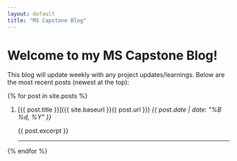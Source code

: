 ```yaml
---
layout: default
title: "MS Capstone Blog"
---
```


# Welcome to my MS Capstone Blog!

This blog will update weekly with any project updates/learnings. Below are the most recent posts (newest at the top):

{% for post in site.posts %}
1. [{{ post.title }}]({{ site.baseurl }}{{ post.url }})
   *{{ post.date | date: "%B %d, %Y" }}*
   
   {{ post.excerpt }}
   
   ---
{% endfor %}
